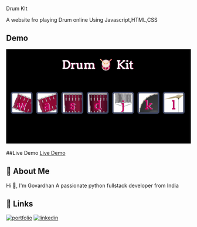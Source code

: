 Drum KIt

A website fro playing Drum online Using Javascript,HTML,CSS


## Demo


![](https://github.com/govardhanob/drum-kit/blob/main/drumkit-ezgif.com-video-to-gif-converter.gif)

##Live Demo
<a href="https://harmonious-beignet-a93324.netlify.app/">Live Demo</a>

## 🚀 About Me
Hi 👋, I'm Govardhan
A passionate python fullstack developer from India


## 🔗 Links
[![portfolio](https://img.shields.io/badge/my_portfolio-000?style=for-the-badge&logo=ko-fi&logoColor=white)](https://govardhanob.github.io/portfolio/)
[![linkedin](https://img.shields.io/badge/linkedin-0A66C2?style=for-the-badge&logo=linkedin&logoColor=white)](https://www.linkedin.com/)


